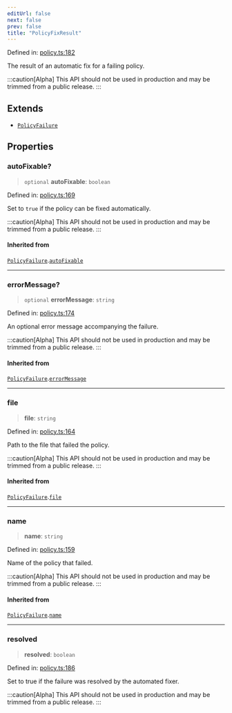 ```yaml
---
editUrl: false
next: false
prev: false
title: "PolicyFixResult"
---
```


Defined in: [policy.ts:182](https://github.com/tylerbutler/tools-monorepo/blob/main/packages/repopo/src/policy.ts#L182)

The result of an automatic fix for a failing policy.

:::caution[Alpha]
This API should not be used in production and may be trimmed from a public release.
:::

## Extends

- [`PolicyFailure`](/api/interfaces/policyfailure/)

## Properties

### autoFixable?

> `optional` **autoFixable**: `boolean`

Defined in: [policy.ts:169](https://github.com/tylerbutler/tools-monorepo/blob/main/packages/repopo/src/policy.ts#L169)

Set to `true` if the policy can be fixed automatically.

:::caution[Alpha]
This API should not be used in production and may be trimmed from a public release.
:::

#### Inherited from

[`PolicyFailure`](/api/interfaces/policyfailure/).[`autoFixable`](/api/interfaces/policyfailure/#autofixable)

***

### errorMessage?

> `optional` **errorMessage**: `string`

Defined in: [policy.ts:174](https://github.com/tylerbutler/tools-monorepo/blob/main/packages/repopo/src/policy.ts#L174)

An optional error message accompanying the failure.

:::caution[Alpha]
This API should not be used in production and may be trimmed from a public release.
:::

#### Inherited from

[`PolicyFailure`](/api/interfaces/policyfailure/).[`errorMessage`](/api/interfaces/policyfailure/#errormessage)

***

### file

> **file**: `string`

Defined in: [policy.ts:164](https://github.com/tylerbutler/tools-monorepo/blob/main/packages/repopo/src/policy.ts#L164)

Path to the file that failed the policy.

:::caution[Alpha]
This API should not be used in production and may be trimmed from a public release.
:::

#### Inherited from

[`PolicyFailure`](/api/interfaces/policyfailure/).[`file`](/api/interfaces/policyfailure/#file)

***

### name

> **name**: `string`

Defined in: [policy.ts:159](https://github.com/tylerbutler/tools-monorepo/blob/main/packages/repopo/src/policy.ts#L159)

Name of the policy that failed.

:::caution[Alpha]
This API should not be used in production and may be trimmed from a public release.
:::

#### Inherited from

[`PolicyFailure`](/api/interfaces/policyfailure/).[`name`](/api/interfaces/policyfailure/#name)

***

### resolved

> **resolved**: `boolean`

Defined in: [policy.ts:186](https://github.com/tylerbutler/tools-monorepo/blob/main/packages/repopo/src/policy.ts#L186)

Set to true if the failure was resolved by the automated fixer.

:::caution[Alpha]
This API should not be used in production and may be trimmed from a public release.
:::
